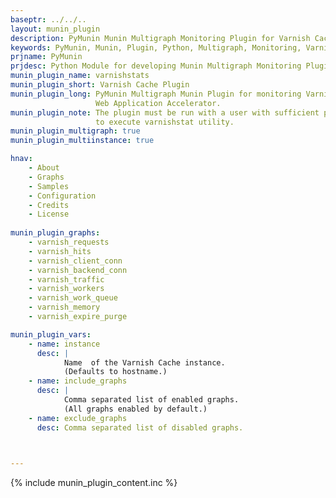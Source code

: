 ```yaml
---
baseptr: ../../..
layout: munin_plugin
description: PyMunin Munin Multigraph Monitoring Plugin for Varnish Cache in Python.
keywords: PyMunin, Munin, Plugin, Python, Multigraph, Monitoring, Varnish, Cache, Proxy, Reverse
prjname: PyMunin
prjdesc: Python Module for developing Munin Multigraph Monitoring Plugins
munin_plugin_name: varnishstats
munin_plugin_short: Varnish Cache Plugin
munin_plugin_long: PyMunin Multigraph Munin Plugin for monitoring Varnish Cache
                   Web Application Accelerator.
munin_plugin_note: The plugin must be run with a user with sufficient privileges
                   to execute varnishstat utility.
munin_plugin_multigraph: true
munin_plugin_multiinstance: true

hnav:
    - About
    - Graphs
    - Samples
    - Configuration
    - Credits
    - License
                   
munin_plugin_graphs:
    - varnish_requests
    - varnish_hits
    - varnish_client_conn
    - varnish_backend_conn
    - varnish_traffic
    - varnish_workers
    - varnish_work_queue
    - varnish_memory
    - varnish_expire_purge

munin_plugin_vars:
    - name: instance 
      desc: |
            Name  of the Varnish Cache instance.
            (Defaults to hostname.) 
    - name: include_graphs
      desc: |
            Comma separated list of enabled graphs.
            (All graphs enabled by default.)
    - name: exclude_graphs
      desc: Comma separated list of disabled graphs.


    
---
```


{% include munin_plugin_content.inc %}
